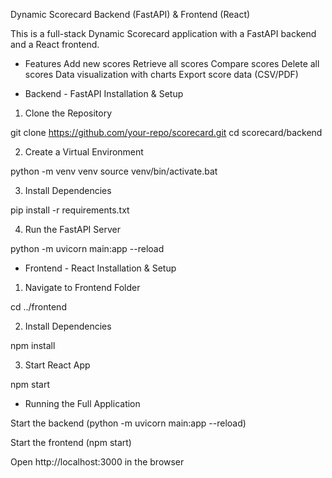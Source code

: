 Dynamic Scorecard Backend (FastAPI) & Frontend (React)

This is a full-stack Dynamic Scorecard application with a FastAPI backend and a React frontend.

* Features
 Add new scores
 Retrieve all scores
 Compare scores
 Delete all scores
 Data visualization with charts
 Export score data (CSV/PDF)

* Backend - FastAPI
Installation & Setup

1. Clone the Repository

git clone https://github.com/your-repo/scorecard.git
cd scorecard/backend

2. Create a Virtual Environment

python -m venv venv
source venv/bin/activate.bat

3. Install Dependencies

pip install -r requirements.txt

4. Run the FastAPI Server

python -m uvicorn main:app --reload

* Frontend - React
Installation & Setup

1. Navigate to Frontend Folder

cd ../frontend

2. Install Dependencies

npm install

3. Start React App

npm start

* Running the Full Application

Start the backend (python -m uvicorn main:app --reload)

Start the frontend (npm start)

Open http://localhost:3000 in the browser

